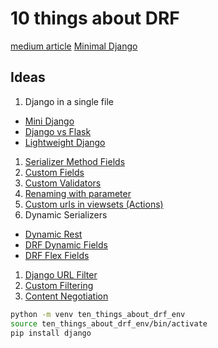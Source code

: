 # 10 things about DRF

[medium article](https://medium.com/profil-software-blog/10-things-you-need-to-know-to-effectively-use-django-rest-framework-7db7728910e0)
[Minimal Django](https://github.com/ma0c/tic-tac-toe-minimal-python/blob/master/server.py)


## Ideas
1. Django in a single file
  - [Mini Django](https://github.com/readevalprint/mini-django)
  - [Django vs Flask](https://adamj.eu/tech/2019/04/03/django-versus-flask-with-single-file-applications/)
  - [Lightweight Django](https://www.oreilly.com/library/view/lightweight-django/9781491946275/ch01.html)
1. [Serializer Method Fields](https://www.django-rest-framework.org/api-guide/fields/#serializermethodfield)
1. [Custom Fields](https://www.django-rest-framework.org/api-guide/fields/#custom-fields)
1. [Custom Validators](https://osborngreg.com/posts/custom-validators-django-rest-fr/)
1. [Renaming with parameter](https://www.django-rest-framework.org/api-guide/fields/#source)
1. [Custom urls in viewsets (Actions)](https://www.django-rest-framework.org/api-guide/viewsets/#marking-extra-actions-for-routing)
1. Dynamic Serializers
  - [Dynamic Rest](https://github.com/AltSchool/dynamic-rest)
  - [DRF Dynamic Fields](https://github.com/dbrgn/drf-dynamic-fields)
  - [DRF Flex Fields](https://github.com/rsinger86/drf-flex-fields)
1. [Django URL Filter](https://github.com/miki725/django-url-filter)
1. [Custom Filtering](https://www.django-rest-framework.org/api-guide/filtering/#custom-generic-filtering)
1. [Content Negotiation](https://www.django-rest-framework.org/api-guide/content-negotiation/)


```bash
python -m venv ten_things_about_drf_env
source ten_things_about_drf_env/bin/activate
pip install django
```
